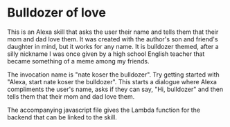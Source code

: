 # Bulldozer of love

This is an Alexa skill that asks the user their name and tells them that their mom and dad love them. It was created with the author's son and friend's daughter in mind, but it works for any name. It is bulldozer themed, after a silly nickname I was once given by a high school English teacher that became something of a meme among my friends. 

The invocation name is "nate koser the bulldozer". Try getting started with "Alexa, start nate koser the bulldozer". This starts a dialogue where Alexa compliments the user's name, asks if they can say, "Hi, bulldozer" and then tells them that their mom and dad love them. 

The accompanying javascript file gives the Lambda function for the backend that can be linked to the skill. 
